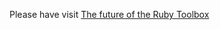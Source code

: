 Please have visit [The future of the Ruby Toolbox](https://github.com/rubytoolbox/rubytoolbox/issues/1)
